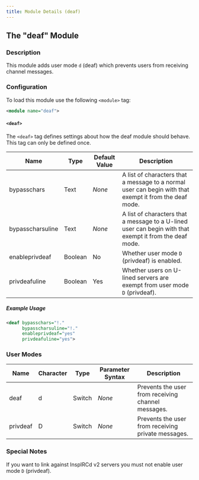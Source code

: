 ```yaml
---
title: Module Details (deaf)
---
```


## The "deaf" Module

### Description

This module adds user mode `d` (deaf) which prevents users from receiving channel messages.

### Configuration

To load this module use the following `<module>` tag:

```xml
<module name="deaf">
```

#### `<deaf>`

The `<deaf>` tag defines settings about how the deaf module should behave. This tag can only be defined once.

Name             | Type    | Default Value | Description
---------------- | ------- | ------------- | -----------
bypasschars      | Text    | *None*        | A list of characters that a message to a normal user can begin with that exempt it from the deaf mode.
bypasscharsuline | Text    | *None*        | A list of characters that a message to a U-lined user can begin with that exempt it from the deaf mode.
enableprivdeaf   | Boolean | No            | Whether user mode `D` (privdeaf) is enabled.
privdeafuline    | Boolean | Yes           | Whether users on U-lined servers are exempt from user mode `D` (privdeaf).

##### Example Usage

```xml
<deaf bypasschars="!."
      bypasscharsuline="!."
      enableprivdeaf="yes"
      privdeafuline="yes">
```

### User Modes

Name     | Character | Type   | Parameter Syntax | Description
-------- | --------- | ------ | ---------------- | -----------
deaf     | d         | Switch | *None*           | Prevents the user from receiving channel messages.
privdeaf | D         | Switch | *None*           | Prevents the user from receiving private messages.

### Special Notes

If you want to link against InspIRCd v2 servers you must not enable user mode `D` (privdeaf).
